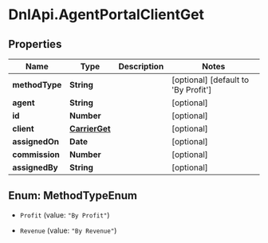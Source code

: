 # DnlApi.AgentPortalClientGet

## Properties
Name | Type | Description | Notes
------------ | ------------- | ------------- | -------------
**methodType** | **String** |  | [optional] [default to &#39;By Profit&#39;]
**agent** | **String** |  | [optional] 
**id** | **Number** |  | [optional] 
**client** | [**CarrierGet**](CarrierGet.md) |  | [optional] 
**assignedOn** | **Date** |  | [optional] 
**commission** | **Number** |  | [optional] 
**assignedBy** | **String** |  | [optional] 


<a name="MethodTypeEnum"></a>
## Enum: MethodTypeEnum


* `Profit` (value: `"By Profit"`)

* `Revenue` (value: `"By Revenue"`)




